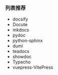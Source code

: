 ### 列表推荐

- docsify
- Docute
- mkdocs
- pydoc
- python-sphinx
- dumi
- teadocs
- showdoc
- Typecho
- vuepress-VitePress